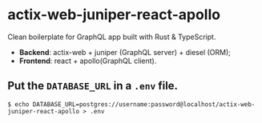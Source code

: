 # actix-web-juniper-react-apollo

Clean boilerplate for GraphQL app built with Rust & TypeScript.

- **Backend**: actix-web + juniper (GraphQL server) + diesel (ORM);
- **Frontend**: react + apollo(GraphQL client).

## Put the `DATABASE_URL` in a `.env` file.

``` Shell
$ echo DATABASE_URL=postgres://username:password@localhost/actix-web-juniper-react-apollo > .env
```
